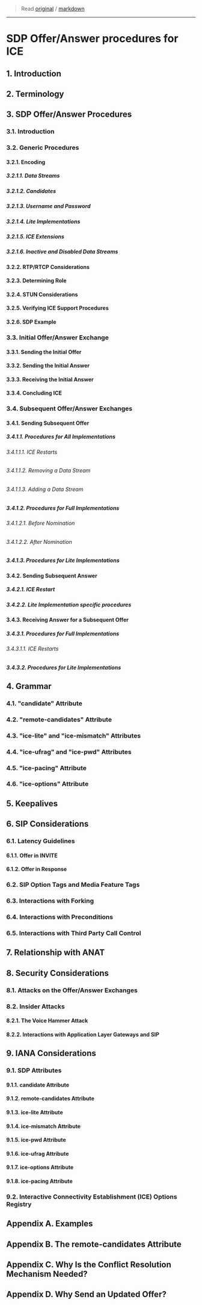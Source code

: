 > Read [original](https://tools.ietf.org/html/draft-ietf-mmusic-ice-sip-sdp-24) / [markdown](../markdown/draft-ietf-mmusic-ice-sip-sdp-24.md)

---

# SDP Offer/Answer procedures for ICE

## 1. Introduction

## 2. Terminology

## 3. SDP Offer/Answer Procedures

### 3.1. Introduction

### 3.2. Generic Procedures

#### 3.2.1. Encoding

##### 3.2.1.1. Data Streams

##### 3.2.1.2. Candidates

##### 3.2.1.3. Username and Password

##### 3.2.1.4. Lite Implementations

##### 3.2.1.5. ICE Extensions

##### 3.2.1.6. Inactive and Disabled Data Streams

#### 3.2.2. RTP/RTCP Considerations

#### 3.2.3. Determining Role

#### 3.2.4. STUN Considerations

#### 3.2.5. Verifying ICE Support Procedures

#### 3.2.6. SDP Example

### 3.3. Initial Offer/Answer Exchange

#### 3.3.1. Sending the Initial Offer

#### 3.3.2. Sending the Initial Answer

#### 3.3.3. Receiving the Initial Answer

#### 3.3.4. Concluding ICE

### 3.4. Subsequent Offer/Answer Exchanges

#### 3.4.1. Sending Subsequent Offer

##### 3.4.1.1. Procedures for All Implementations

###### 3.4.1.1.1. ICE Restarts

###### 3.4.1.1.2. Removing a Data Stream

###### 3.4.1.1.3. Adding a Data Stream

##### 3.4.1.2. Procedures for Full Implementations

###### 3.4.1.2.1. Before Nomination

###### 3.4.1.2.2. After Nomination

##### 3.4.1.3. Procedures for Lite Implementations

#### 3.4.2. Sending Subsequent Answer

##### 3.4.2.1. ICE Restart

##### 3.4.2.2. Lite Implementation specific procedures

#### 3.4.3. Receiving Answer for a Subsequent Offer

##### 3.4.3.1. Procedures for Full Implementations

###### 3.4.3.1.1. ICE Restarts

##### 3.4.3.2. Procedures for Lite Implementations

## 4. Grammar

### 4.1. "candidate" Attribute

### 4.2. "remote-candidates" Attribute

### 4.3. "ice-lite" and "ice-mismatch" Attributes

### 4.4. "ice-ufrag" and "ice-pwd" Attributes

### 4.5. "ice-pacing" Attribute

### 4.6. "ice-options" Attribute

## 5. Keepalives

## 6. SIP Considerations

### 6.1. Latency Guidelines

#### 6.1.1. Offer in INVITE

#### 6.1.2. Offer in Response

### 6.2. SIP Option Tags and Media Feature Tags

### 6.3. Interactions with Forking

### 6.4. Interactions with Preconditions

### 6.5. Interactions with Third Party Call Control

## 7. Relationship with ANAT

## 8. Security Considerations

### 8.1. Attacks on the Offer/Answer Exchanges

### 8.2. Insider Attacks

#### 8.2.1. The Voice Hammer Attack

#### 8.2.2. Interactions with Application Layer Gateways and SIP

## 9. IANA Considerations

### 9.1. SDP Attributes

#### 9.1.1. candidate Attribute

#### 9.1.2. remote-candidates Attribute

#### 9.1.3. ice-lite Attribute

#### 9.1.4. ice-mismatch Attribute

#### 9.1.5. ice-pwd Attribute

#### 9.1.6. ice-ufrag Attribute

#### 9.1.7. ice-options Attribute

#### 9.1.8. ice-pacing Attribute

### 9.2. Interactive Connectivity Establishment (ICE) Options Registry

## Appendix A. Examples

## Appendix B. The remote-candidates Attribute

## Appendix C. Why Is the Conflict Resolution Mechanism Needed?

## Appendix D. Why Send an Updated Offer?